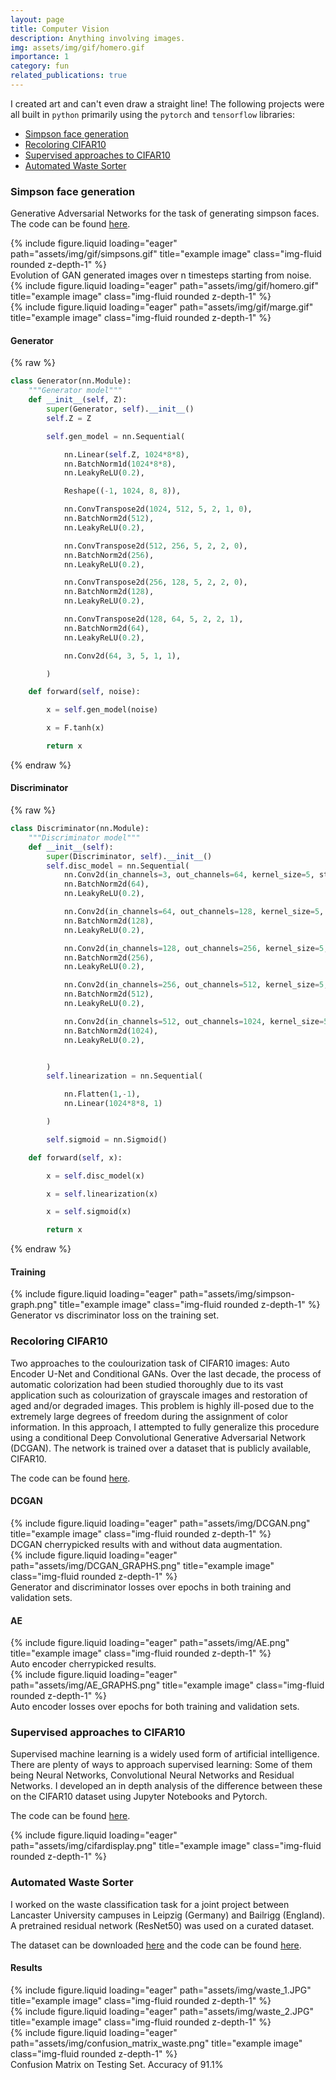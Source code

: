 ```yaml
---
layout: page
title: Computer Vision
description: Anything involving images.
img: assets/img/gif/homero.gif
importance: 1
category: fun
related_publications: true
---
```


I created art and can't even draw a straight line! The following projects were all built in `python` primarily using the `pytorch` and `tensorflow` libraries:

- [Simpson face generation](#simpson-face-generation)
- [Recoloring CIFAR10](#recoloring-cifar10)
- [Supervised approaches to CIFAR10](#supervised-approaches-to-cifar10)
- [Automated Waste Sorter](#automated-waste-sorter)


### Simpson face generation

Generative Adversarial Networks for the task of generating simpson faces. The code can be found [here](https://github.com/m4mbo/simpsons-gan).

<div class="row">
    <div class="col-sm mt-3 mt-md-0">
        {% include figure.liquid loading="eager" path="assets/img/gif/simpsons.gif" title="example image" class="img-fluid rounded z-depth-1" %}
    </div>
</div>
<div class="caption">
    Evolution of GAN generated images over n timesteps starting from noise.
</div>


<div class="row">
    <div class="col-sm mt-3 mt-md-0">
        {% include figure.liquid loading="eager" path="assets/img/gif/homero.gif" title="example image" class="img-fluid rounded z-depth-1" %}
    </div>
    <div class="col-sm mt-3 mt-md-0">
        {% include figure.liquid loading="eager" path="assets/img/gif/marge.gif" title="example image" class="img-fluid rounded z-depth-1" %}
    </div>
</div>


#### Generator

{% raw %}

```python
class Generator(nn.Module):
    """Generator model"""
    def __init__(self, Z):
        super(Generator, self).__init__()
        self.Z = Z

        self.gen_model = nn.Sequential(

            nn.Linear(self.Z, 1024*8*8),
            nn.BatchNorm1d(1024*8*8),
            nn.LeakyReLU(0.2),

            Reshape((-1, 1024, 8, 8)),

            nn.ConvTranspose2d(1024, 512, 5, 2, 1, 0),
            nn.BatchNorm2d(512),
            nn.LeakyReLU(0.2),

            nn.ConvTranspose2d(512, 256, 5, 2, 2, 0),
            nn.BatchNorm2d(256),
            nn.LeakyReLU(0.2),

            nn.ConvTranspose2d(256, 128, 5, 2, 2, 0),
            nn.BatchNorm2d(128),
            nn.LeakyReLU(0.2),

            nn.ConvTranspose2d(128, 64, 5, 2, 2, 1),
            nn.BatchNorm2d(64),
            nn.LeakyReLU(0.2),

            nn.Conv2d(64, 3, 5, 1, 1),

        )

    def forward(self, noise):

        x = self.gen_model(noise)

        x = F.tanh(x)

        return x
```

{% endraw %}

#### Discriminator

{% raw %}


```python
class Discriminator(nn.Module):
    """Discriminator model"""
    def __init__(self):
        super(Discriminator, self).__init__()
        self.disc_model = nn.Sequential(
            nn.Conv2d(in_channels=3, out_channels=64, kernel_size=5, stride=2, padding=1),
            nn.BatchNorm2d(64),
            nn.LeakyReLU(0.2),

            nn.Conv2d(in_channels=64, out_channels=128, kernel_size=5, stride=2, padding=1),
            nn.BatchNorm2d(128),
            nn.LeakyReLU(0.2),

            nn.Conv2d(in_channels=128, out_channels=256, kernel_size=5, stride=2, padding=1),
            nn.BatchNorm2d(256),
            nn.LeakyReLU(0.2),

            nn.Conv2d(in_channels=256, out_channels=512, kernel_size=5, stride=1, padding=2),
            nn.BatchNorm2d(512),
            nn.LeakyReLU(0.2),

            nn.Conv2d(in_channels=512, out_channels=1024, kernel_size=5, stride=2, padding=2),
            nn.BatchNorm2d(1024),
            nn.LeakyReLU(0.2),


        )
        self.linearization = nn.Sequential(

            nn.Flatten(1,-1),
            nn.Linear(1024*8*8, 1)

        )

        self.sigmoid = nn.Sigmoid()

    def forward(self, x):

        x = self.disc_model(x)

        x = self.linearization(x)

        x = self.sigmoid(x)

        return x
```

{% endraw %}


#### Training


<div class="row">
    <div class="col-sm mt-3 mt-md-0">
        {% include figure.liquid loading="eager" path="assets/img/simpson-graph.png" title="example image" class="img-fluid rounded z-depth-1" %}
    </div>
</div>
<div class="caption">
    Generator vs discriminator loss on the training set.
</div>


### Recoloring CIFAR10

Two approaches to the coulourization task of CIFAR10 images: Auto Encoder U-Net and Conditional GANs. Over the last decade, the process of automatic colorization had been studied thoroughly due to its vast application such as colourization of grayscale images and restoration of aged and/or degraded images. This problem is highly ill-posed due to the extremely large degrees of freedom during the assignment of color information. In this approach, I attempted to fully generalize this procedure using a conditional Deep Convolutional Generative Adversarial Network (DCGAN). The network is trained over a dataset that is publicly available, CIFAR10.

The code can be found [here](https://github.com/m4mbo/recolor-cifar10).

#### DCGAN

<div class="row">
    <div class="col-sm mt-3 mt-md-0">
        {% include figure.liquid loading="eager" path="assets/img/DCGAN.png" title="example image" class="img-fluid rounded z-depth-1" %}
    </div>
</div>
<div class="caption">
    DCGAN cherrypicked results with and without data augmentation.
</div>

<div class="row">
    <div class="col-sm mt-3 mt-md-0">
        {% include figure.liquid loading="eager" path="assets/img/DCGAN_GRAPHS.png" title="example image" class="img-fluid rounded z-depth-1" %}
    </div>
</div>
<div class="caption">
    Generator and discriminator losses over epochs in both training and validation sets. 
</div>

#### AE

<div class="row">
    <div class="col-sm mt-3 mt-md-0">
        {% include figure.liquid loading="eager" path="assets/img/AE.png" title="example image" class="img-fluid rounded z-depth-1" %}
    </div>
</div>
<div class="caption">
    Auto encoder cherrypicked results.
</div>

<div class="row">
    <div class="col-sm mt-3 mt-md-0">
        {% include figure.liquid loading="eager" path="assets/img/AE_GRAPHS.png" title="example image" class="img-fluid rounded z-depth-1" %}
    </div>
</div>
<div class="caption">
    Auto encoder losses over epochs for both training and validation sets.
</div>

### Supervised approaches to CIFAR10 

Supervised machine learning is a widely used form of artificial intelligence. There are plenty of ways to approach supervised learning: Some of them being Neural Networks, Convolutional Neural Networks and Residual Networks. I developed an in depth analysis of the difference between these on the CIFAR10 dataset using Jupyter Notebooks and Pytorch.

The code can be found [here](https://github.com/m4mbo/supervised-cifar10).

<div class="row">
    <div class="col-sm mt-3 mt-md-0">
        {% include figure.liquid loading="eager" path="assets/img/cifardisplay.png" title="example image" class="img-fluid rounded z-depth-1" %}
    </div>
</div>

### Automated Waste Sorter

I worked on the waste classification task for a joint project between Lancaster University campuses in Leipzig (Germany) and Bailrigg (England). A pretrained residual network (ResNet50) was used on a curated dataset. 

The dataset can be downloaded [here](https://www.dropbox.com/scl/fi/2cj0e81iuq9tk5y9bx06v/dataset.zip?rlkey=bd5icdcy1cd6okra36cy1fzvi&st=zmtqsghl&dl=0) and the code can be found [here](https://github.com/m4mbo/waste-sorter).

#### Results

<div class="row">
    <div class="col-sm mt-3 mt-md-0">
        {% include figure.liquid loading="eager" path="assets/img/waste_1.JPG" title="example image" class="img-fluid rounded z-depth-1" %}
    </div>
    <div class="col-sm mt-3 mt-md-0">
        {% include figure.liquid loading="eager" path="assets/img/waste_2.JPG" title="example image" class="img-fluid rounded z-depth-1" %}
    </div>
</div>

<div class="row">
    <div class="col-sm mt-3 mt-md-0">
        {% include figure.liquid loading="eager" path="assets/img/confusion_matrix_waste.png" title="example image" class="img-fluid rounded z-depth-1" %}
    </div>
</div>
<div class="caption">
    Confusion Matrix on Testing Set. Accuracy of 91.1%
</div>